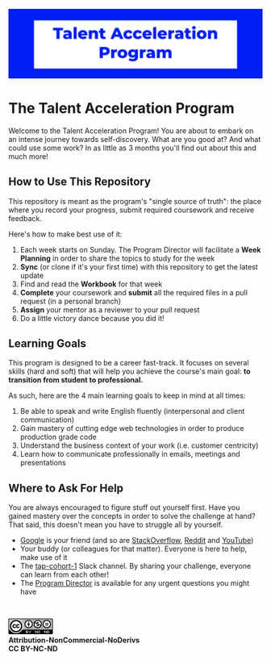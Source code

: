 ![TAP Header](./assets/tap.png)

# The Talent Acceleration Program

Welcome to the Talent Acceleration Program! You are about to embark on an intense journey towards self-discovery. What are you good at? And what could use some work? In as little as 3 months you'll find out about this and much more!

## How to Use This Repository

This repository is meant as the program's "single source of truth": the place where you record your progress, submit required coursework and receive feedback.

Here's how to make best use of it:

1. Each week starts on Sunday. The Program Director will facilitate a **Week Planning** in order to share the topics to study for the week
2. **Sync** (or clone if it's your first time) with this repository to get the latest update
3. Find and read the **Workbook** for that week
4. **Complete** your coursework and **submit** all the required files in a pull request (in a personal branch)
5. **Assign** your mentor as a reviewer to your pull request
6. Do a little victory dance because you did it!

## Learning Goals

This program is designed to be a career fast-track. It focuses on several skills (hard and soft) that will help you achieve the course's main goal: **to transition from student to professional.**

As such, here are the 4 main learning goals to keep in mind at all times:

1. Be able to speak and write English fluently (interpersonal and client communication)
2. Gain mastery of cutting edge web technologies in order to produce production grade code
3. Understand the business context of your work (i.e. customer centricity)
4. Learn how to communicate professionally in emails, meetings and presentations

## Where to Ask For Help

You are always encouraged to figure stuff out yourself first. Have you gained mastery over the concepts in order to solve the challenge at hand? That said, this doesn't mean you have to struggle all by yourself.

- [Google](https://www.google.com/) is your friend (and so are [StackOverflow](https://stackoverflow.com/), [Reddit](http://reddit.com/) and [YouTube](https://www.youtube.com/))
- Your buddy (or colleagues for that matter). Everyone is here to help, make use of it
- The [tap-cohort-1](https://kiitosworkspace.slack.com/archives/G01MQJUSMHT) Slack channel. By sharing your challenge, everyone can learn from each other!
- The [Program Director](https://kiitosworkspace.slack.com/archives/D01DLR1S9GE) is available for any urgent questions you might have

<br>

![Create Commons License](./assets/cc.png)
<br>
<b>Attribution-NonCommercial-NoDerivs</b>
<br>
<b>CC BY-NC-ND</b>
